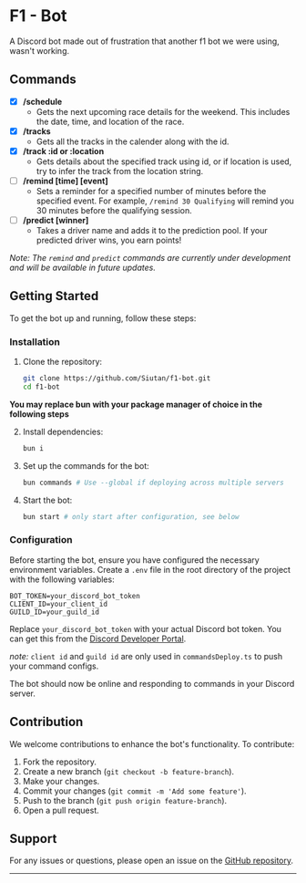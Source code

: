 # F1 - Bot
A Discord bot made out of frustration that another f1 bot we were using, wasn't working.

## Commands

 - [x] **/schedule**
	 - Gets the next upcoming race details for the weekend. This includes the date, time, and location of the race.
 - [x] **/tracks**
	 - Gets all the tracks in the calender along with the id.
 - [x] **/track :id or :location**
	 - Gets details about the specified track using id, or if location is used, try to infer the track from the location string.
 - [ ] **/remind [time] [event]**
	 - Sets a reminder for a specified number of minutes before the specified event. For example, `/remind 30 Qualifying` will remind you 30 minutes before the qualifying session.
 - [ ] **/predict [winner]**
	 - Takes a driver name and adds it to the prediction pool. If your predicted driver wins, you earn points!

*Note: The `remind` and `predict` commands are currently under development and will be available in future updates.*

## Getting Started

To get the bot up and running, follow these steps:

### Installation

1. Clone the repository:
   ```sh
   git clone https://github.com/Siutan/f1-bot.git
   cd f1-bot
   ```

**You may replace bun with your package manager of choice in the following steps**

2. Install dependencies:
   ```sh
   bun i
   ```

3. Set up the commands for the bot:
   ```sh
   bun commands # Use --global if deploying across multiple servers
   ```

4. Start the bot:
   ```sh
   bun start # only start after configuration, see below
   ```

### Configuration

Before starting the bot, ensure you have configured the necessary environment variables. Create a `.env` file in the root directory of the project with the following variables:

```plaintext
BOT_TOKEN=your_discord_bot_token
CLIENT_ID=your_client_id
GUILD_ID=your_guild_id
```

Replace `your_discord_bot_token` with your actual Discord bot token. You can get this from the [Discord Developer Portal](https://discord.com/developers/applications).

*note:* `client id` and `guild id` are only used in `commandsDeploy.ts` to push your command configs.

The bot should now be online and responding to commands in your Discord server.

## Contribution

We welcome contributions to enhance the bot's functionality. To contribute:

1. Fork the repository.
2. Create a new branch (`git checkout -b feature-branch`).
3. Make your changes.
4. Commit your changes (`git commit -m 'Add some feature'`).
5. Push to the branch (`git push origin feature-branch`).
6. Open a pull request.

## Support

For any issues or questions, please open an issue on the [GitHub repository](https://github.com/Siutan/f1-bot/issues).

---